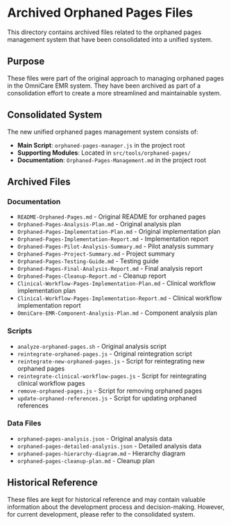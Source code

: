 # Archived Orphaned Pages Files

This directory contains archived files related to the orphaned pages management system that have been consolidated into a unified system.

## Purpose

These files were part of the original approach to managing orphaned pages in the OmniCare EMR system. They have been archived as part of a consolidation effort to create a more streamlined and maintainable system.

## Consolidated System

The new unified orphaned pages management system consists of:

- **Main Script**: `orphaned-pages-manager.js` in the project root
- **Supporting Modules**: Located in `src/tools/orphaned-pages/`
- **Documentation**: `Orphaned-Pages-Management.md` in the project root

## Archived Files

### Documentation

- `README-Orphaned-Pages.md` - Original README for orphaned pages
- `Orphaned-Pages-Analysis-Plan.md` - Original analysis plan
- `Orphaned-Pages-Implementation-Plan.md` - Original implementation plan
- `Orphaned-Pages-Implementation-Report.md` - Implementation report
- `Orphaned-Pages-Pilot-Analysis-Summary.md` - Pilot analysis summary
- `Orphaned-Pages-Project-Summary.md` - Project summary
- `Orphaned-Pages-Testing-Guide.md` - Testing guide
- `Orphaned-Pages-Final-Analysis-Report.md` - Final analysis report
- `Orphaned-Pages-Cleanup-Report.md` - Cleanup report
- `Clinical-Workflow-Pages-Implementation-Plan.md` - Clinical workflow implementation plan
- `Clinical-Workflow-Pages-Implementation-Report.md` - Clinical workflow implementation report
- `OmniCare-EMR-Component-Analysis-Plan.md` - Component analysis plan

### Scripts

- `analyze-orphaned-pages.sh` - Original analysis script
- `reintegrate-orphaned-pages.js` - Original reintegration script
- `reintegrate-new-orphaned-pages.js` - Script for reintegrating new orphaned pages
- `reintegrate-clinical-workflow-pages.js` - Script for reintegrating clinical workflow pages
- `remove-orphaned-pages.js` - Script for removing orphaned pages
- `update-orphaned-references.js` - Script for updating orphaned references

### Data Files

- `orphaned-pages-analysis.json` - Original analysis data
- `orphaned-pages-detailed-analysis.json` - Detailed analysis data
- `orphaned-pages-hierarchy-diagram.md` - Hierarchy diagram
- `orphaned-pages-cleanup-plan.md` - Cleanup plan

## Historical Reference

These files are kept for historical reference and may contain valuable information about the development process and decision-making. However, for current development, please refer to the consolidated system.